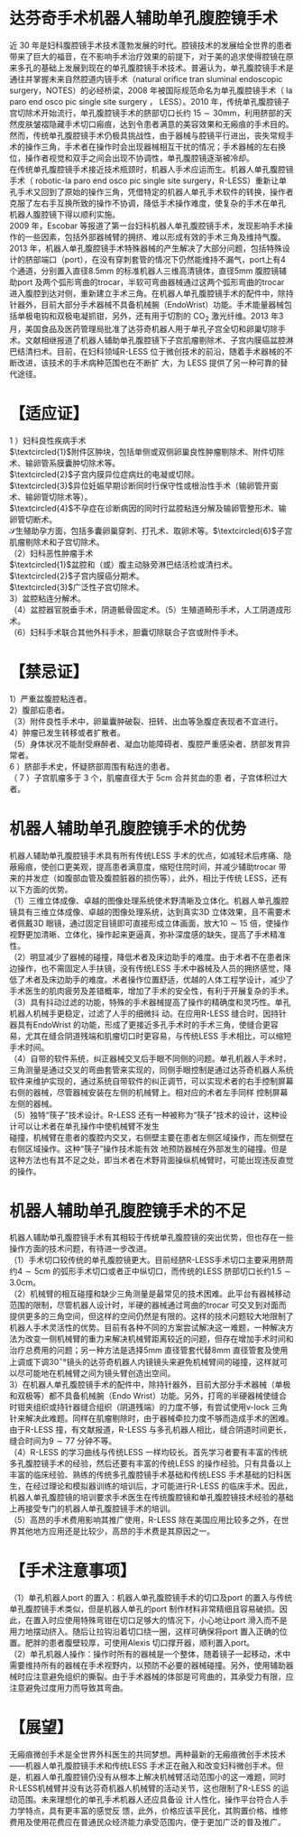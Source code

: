 # 达芬奇手术机器人辅助单孔腹腔镜手术  
近 30 年是妇科腹腔镜手术技术蓬勃发展的时代。腔镜技术的发展给全世界的患者带来了巨大的福音，在不影响手术治疗效果的前提下，对于美的追求使得腔镜在原来多孔的基础上发展到现在的单孔腹腔镜手术技术。普遍认为，单孔腹腔镜手术是通往并掌握未来自然腔道内镜手术（natural orifice tran sluminal endoscopic surgery，NOTES）的必经桥梁，2008 年被国际规范命名为单孔腹腔镜手术（ la paro end osco pic single site surgery ， LESS）。2010 年，传统单孔腹腔镜子宫切除术开始流行，单孔腹腔镜手术的脐部切口长约 $15\sim30\mathrm{mm}$，利用脐部的天然皮肤皱褶隐藏手术切口瘢痕，达到令患者满意的美容效果和无瘢痕的手术目的。然而，传统单孔腹腔镜手术仍极具挑战性，由于器械与腔镜平行进出，丧失常规手术的操作三角，手术者在操作时会出现器械相互干扰的情况；手术器械的左右换位，操作者视觉和双手之间会出现不协调性，单孔腹腔镜逐渐被冷却。  
在传统单孔腹腔镜手术接近技术瓶颈时，机器人手术应运而生。机器人单孔腹腔镜手术（ robotic-la paro end osco pic single site  surgery，R-LESS）重新让单孔手术又回到了原始的操作三角，凭借特定的机器人单孔手术软件的转换，操作者克服了左右手互换所致的操作不协调，降低手术操作难度，使复杂的手术在单孔 机器人腹腔镜下得以顺利实施。  
2009 年，Escobar 等报道了第一台妇科机器人单孔腹腔镜手术，发现影响手术操作的一些因素，包括外部器械臂的拥挤、难以形成有效的手术三角及维持气腹。2013 年，机器人单孔腹腔镜手术特殊器械的产生解决了大部分问题，包括特殊设计的脐部端口（port），在没有穿刺套管的情况下仍然能维持不漏气，port上有4 个通道，分别置入直径$8.5\mathrm{mm}$ 的标准机器人三维高清镜体，直径$5\mathrm{mm}$ 腹腔镜辅助port 及两个弧形弯曲的trocar，半软可弯曲器械通过这两个弧形弯曲的trocar 进入腹腔到达对侧，重新建立手术三角。在机器人单孔腹腔镜手术的配件中，除持针器外，目前大部分手术器械不具备机械腕（EndoWrist）功能。手术能量器械包括单极电钩和双极电凝抓钳，另外，还有用于切割的 $\mathrm{CO}_{2}$ 激光纤维。2013 年3 月，美国食品及医药管理局批准了达芬奇机器人用于单孔子宫全切和卵巢切除手术。文献相继报道了机器人辅助单孔腹腔镜下子宫肌瘤剔除术、子宫内膜癌盆腔淋巴结清扫术。目前，在妇科领域R-LESS 位于微创技术的前沿，随着手术器械的不断改进，该技术的手术病种范围也在不断扩 大，为 LESS 提供了另一种可靠的替代途径。  
# 【适应证】  
1 ）妇科良性疾病手术  
$\textcircled{1}$附件区肿块，包括单侧或双侧卵巢良性肿瘤剔除术、附件切除术、输卵管系膜囊肿切除术等。  
$\textcircled{2}$子宫内膜异位症病灶的电凝或切除。  
$\textcircled{3}$异位妊娠早期诊断同时行保守性或根治性手术（输卵管开窗术、输卵管切除术等）。  
$\textcircled{4}$不孕症在诊断病因的同时行盆腔粘连分解及输卵管整形术、输卵管切断术。  
$\mathcal{S}$生殖助孕方面，包括多囊卵巢穿刺、打孔术、取卵术等。$\textcircled{6}$子宫肌瘤剔除术和子宫切除术。  
（2）妇科恶性肿瘤手术  
$\textcircled{1}$盆腔和（或）腹主动脉旁淋巴结活检或清扫术。  
$\textcircled{2}$子宫内膜癌分期术。  
$\textcircled{3}$广泛性子宫切除术。  
3）盆腔粘连分解术。  
（4）盆腔器官脱垂手术，阴道骶骨固定术。（5）生殖道畸形手术，人工阴道成形术。  
（6）妇科手术联合其他外科手术，胆囊切除联合子宫或附件手术。  
# 【禁忌证】  
1）严重盆腹腔粘连者。  
2）腹部疝患者。  
（3）附件良性手术中，卵巢囊肿破裂、扭转、出血等急腹症表现者不宜进行。  
4）肿瘤已发生转移或者扩散者。  
（5）身体状况不能耐受麻醉者、凝血功能障碍者、腹腔严重感染者、脐部发育异常者。  
6 ）脐部手术史，怀疑脐部周围有粘连的患者。  
（ 7 ）子宫肌瘤多于 3  个，肌瘤直径大于 5cm  合并贫血的患 者，子宫体积过大者。  
#  机器人辅助单孔腹腔镜手术的优势  
机器人辅助单孔腹腔镜手术具有所有传统LESS 手术的优点，如减轻术后疼痛、隐蔽瘢痕，使创口更美观，提高患者满意度，缩短住院时间，并减少辅助trocar 带来的并发症（如腹部血管及腹腔脏器的损伤等），此外，相比于传统 LESS，还有以下方面的优势。  
（1）三维立体成像、卓越的图像处理系统使术野清晰及立体化。机器人单孔腹腔镜具有三维立体成像、卓越的图像处理系统，达到真实3D 立体效果，且不需要术者佩戴3D 眼镜，通过固定目镜即可直接形成立体画面，放大$10\sim15$ 倍，使操作视野更加清晰、立体化，操作起来更逼真，弥补深度感的缺失，提高了手术精准性。  
（2）明显减少了器械的碰撞，降低术者及床边助手的难度。由于术者不在患者床边操作，也不需固定人手扶镜，没有传统LESS 手术中器械及人员的拥挤感觉，降低了术者及床边助手的难度。术者操作位置舒适，优越的人体工程学设计，减少了手术医生的肌肉疲劳及差错概率，增加了手术的安全性，有利于开展复杂的手术。  
（3）具有抖动过滤的功能，特殊的手术器械提高了操作的精确度和灵巧性。单孔机器人机械手更稳定，过滤了人手的细微抖 动。在应用R-LESS 缝合时，因持针器具有EndoWrist 的功能，形成了更接近多孔手术时的手术三角，使缝合更容易，尤其在缝合阴道残端和肌瘤切口时更容易，与传统LESS 手术相比，可以缩短手术时间。  
（4）自带的软件系统，纠正器械交叉后手眼不同侧的问题。单孔机器人手术时，三角测量是通过交叉的弯曲套管来实现的，同侧手眼控制是通过达芬奇机器人系统软件来维护实现的，通过系统自带软件的纠正调节，可以实现术者的右手控制屏幕右侧的器械，尽管器械安装在左侧的机械臂上。相对应的术者左手同样 控制屏幕左侧的器械。  
（5）独特“筷子”技术设计。R-LESS 还有一种被称为“筷子”技术的设计，这种设计可以让术者在单孔操作中使机械臂不发生  
碰撞，机械臂在患者的腹腔内交叉，右侧壁主要在患者左侧区域操作，而左侧壁在右侧区域操作。这种“筷子”操作技术能有效 地预防器械在外部发生的碰撞。但是这种方法也有其不足之处，即当术者在术野背面操纵机械臂时，可能出现违反直觉的操作。  
#  机器人辅助单孔腹腔镜手术的不足  
机器人辅助单孔腹腔镜手术有其相较于传统单孔腹腔镜的突出优势，但也存在一些操作方面的技术问题，有待进一步改进。  
（1）手术切口较传统的单孔腹腔镜更大。目前经脐R-LESS手术切口主要采用脐周约$4\sim5\mathrm{cm}$ 的弧形手术切口或者正中纵切口，而传统的LESS 脐部切口长约$1.5\sim3.0\mathrm{cm}$。  
（2）机械臂的相互碰撞和缺少三角测量是最常见的技术困难。此平台有器械移动范围的限制，尽管机器人设计时，半硬的器械通过弯曲的trocar 可交叉到对面而提供更多的三角空间，但这样的空间仍然是有限的。这样的技术问题较大地限制了机器人手术灵活性的优势。目前有各种不同的方案尝试解决这一难题，一种解决方法为改变一侧机械臂的重力来解决机械臂距离较近的问题，但存在增加手术时间和治疗总费用的问题；另一种方法是选择$5\mathrm{mm}$ 直径管套代替$8\mathrm{mm}$ 直径管套及使用上调或下调$30^{\circ}$°镜头的达芬奇机器人内镜镜头来避免机械臂间的碰撞，这样就可 以尽可能地在机械臂之间为镜头臂创造出空间。  
3）在机器人单孔腹腔镜手术的配件中，除持针器外，目前大部分手术器械（单极和双极等）都不具备机械腕（Endo Wrist）功能。另外，打弯的半硬器械使缝合时钳夹组织或持针器缝合组织（阴道残端）的力度不够，有尝试使用v-lock 三角针来解决此难题。同样在肌瘤剔除时，由于器械牵拉力度不够而造成手术的困难。由于R-LESS 撞，有文献报道，R-LESS 与多孔机器人相比，缝合阴道时间更长，缝合时间为$9\sim77$ 分钟不等。  
（4）R-LESS 的学习曲线与传统LESS 一样均较长。首先学习者要有丰富的传统多孔腹腔镜手术的经验，然后还要有丰富的传统LESS 的操作经验。只有具备以上丰富的临床经验、熟练的传统多孔腹腔镜手术基础和传统LESS 手术基础的妇科医生，在经过理论和模拟器训练的培训后，才可能进行R-LESS 的临床手术。因此，机器人单孔腹腔镜的培训要求手术医生在传统腹腔镜和单孔腹腔镜技术经验的基础上再接受专门的机器人单孔腹腔镜手术的培训。  
（5）高昂的手术费用影响其推广使用，R-LESS 除在美国应用比较多之外，在世界其他地方应用还是比较少，高昂的手术费是其原因之一。  
# 【手术注意事项】  
（1）单孔机器人port 的置入：机器人单孔腹腔镜手术的切口及port 的置入与传统单孔腹腔镜手术类似，但是机器人单孔的port 制作材料非常精细且容易破损。因此，在置入时应使用特殊弯钳在切口足够大的情况下，小心地让port 滑入而不是用力地摆动挤入。随后让拉钩沿着切口绕一圈，这样可确保将port 置入正确的位置。肥胖的患者腹壁较厚，可使用Alexis 切口撑开器，顺利置入port。  
（2）单孔机器人操作：操作时所有的器械是一个整体，随着镜子一起移动，术中需要维持所有的器械在手术视野内，以预防不必要的器械碰撞。另外，使用辅助器械时应注意避免组织的撕裂。由于手术器械的体部是可弯曲的，其承受力有限，应注意避免过度用力而导致其弯曲。  
# 【展望】  
无瘢痕微创手术是全世界外科医生的共同梦想。两种最新的无瘢痕微创手术技术——机器人单孔腹腔镜手术和传统LESS 手术正在融入和改变妇科微创手术。但是，机器人单孔腹腔镜仍没有从根本上解决机械臂活动范围小的这一难题，同时R-LESS机械臂并没有达芬奇机器人机械臂的活动关节，这也限制了R-LESS  的运动范围。未来理想化的单孔手术机器人还应具备设 计人性化，操作平台符合人手力学特点，具有更丰富的感觉反 馈，此外，价格应该平民化，其购置价格、维修费用及使用花费应在普通民众经济能力承受范围内，便于更加广泛的普及推广。  
